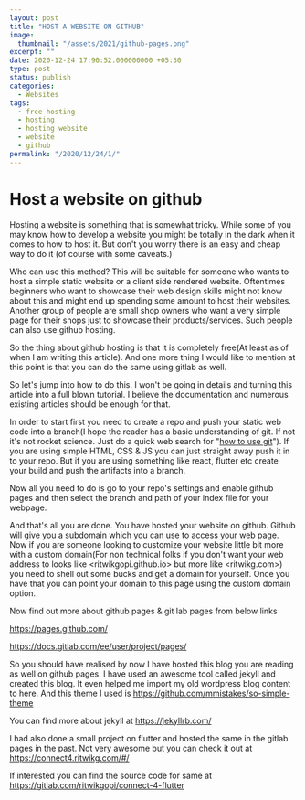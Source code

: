 ```yaml
---
layout: post
title: "HOST A WEBSITE ON GITHUB"
image:
  thumbnail: "/assets/2021/github-pages.png"
excerpt: ""
date: 2020-12-24 17:90:52.000000000 +05:30
type: post
status: publish
categories:
  - Websites
tags:
  - free hosting
  - hosting
  - hosting website
  - website
  - github
permalink: "/2020/12/24/1/"
---
```


# Host a website on github

Hosting a website is something that is somewhat tricky. While some of you may know how to develop a website you might be totally in the dark when it comes to how to  host it. But don't you worry there is an easy and cheap way to do it (of course with some caveats.)

Who can use this method? This will be suitable for someone who wants to host a simple static website or a client side rendered website. Oftentimes beginners who want to showcase their web design skills might not know about this and might end up spending some amount to host their websites. Another group of people are small shop owners who want a very simple page for their shops just to showcase their products/services. Such people can also use github hosting.

So the thing about github hosting is that it is completely free(At least as of when I am writing this article). And one more thing I would like to mention at this point is that you can do the same using gitlab as well.

So let's jump into how to do this. I won't be going in details and turning this article into a full blown tutorial. I believe the documentation and numerous existing articles should be enough for that.

In order to start first you need to create a repo and push your static web code into a branch(I hope the reader has a basic understanding of git. If not it's not rocket science. Just do a quick web search for "[how to use git](https://www.google.com/search?q=how+to+use+git)"). If you are using simple HTML, CSS & JS you can just straight away push it in to your repo. But if you are using something like react, flutter etc create your build and push the artifacts into a branch.

Now all you need to do is go to your repo's settings and enable github pages and then select the branch and path of your index file for your webpage.

And that's all you are done. You have hosted your website on github. Github will give you a subdomain which you can use to access your web page. Now if you are someone looking to customize your website little bit more with a custom domain(For non technical folks if you don't want your web address to looks like <ritwikgopi.github.io> but more like <ritwikg.com>) you need to shell out some bucks and get a domain for yourself. Once you have that you can point your domain to this page using the custom domain option.

Now find out more about github pages & git lab pages from below links

<https://pages.github.com/>

<https://docs.gitlab.com/ee/user/project/pages/>

So you should have realised by now I have hosted this blog you are reading as well on github pages. I have used an awesome tool called jekyll and created this blog. It even helped me import my old wordpress blog content to here. And this theme I used is <https://github.com/mmistakes/so-simple-theme>


You can find more about jekyll at <https://jekyllrb.com/>


I had also done a small project on flutter and hosted the same in the gitlab pages in the past. Not very awesome but you can check it out at <https://connect4.ritwikg.com/#/>

If interested you can find the source code for same at <https://gitlab.com/ritwikgopi/connect-4-flutter>

